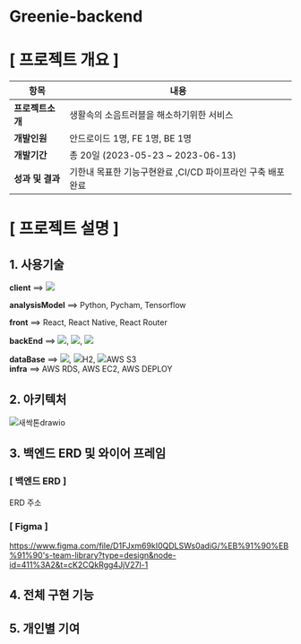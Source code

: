 # Greenie-backend

#  [ 프로젝트 개요 ]

| 항목      | 내용                              |
|---------|---------------------------------|
| **프로젝트소개**  | 생활속의 소음트러블을 해소하기위한 서비스          |
| **개발인원**    | 안드로이드 1명, FE 1명, BE 1명          |
| **개발기간**    | 총 20일 (2023-05-23 ~ 2023-06-13) |
| **성과 및 결과** | 기한내 목표한 기능구현완료 ,CI/CD 파이프라인 구축 배포완료 |

# [ 프로젝트 설명 ]

## 1. 사용기술

**client** ==> <img src="https://img.shields.io/badge/android-3DDC84?style=flat-square&logo=android&logoColor=white"/>   <br>

**analysisModel** ==> Python, Pycham, Tensorflow

**front** ==> React, React Native, React Router

**backEnd** ==> <img src="https://img.shields.io/badge/springboot-6DB33F?style=flat-square&logo=springboot&logoColor=white"/>, 
                <img src="https://img.shields.io/badge/gradle-02303A?style=flat-square&logo=gradle&logoColor=white"/>, 
                <img src="https://img.shields.io/badge/Java-007396?style=flat&logo=OpenJDK&logoColor=white"/>
                  <br>
                
**dataBase** ==>  <img src="https://img.shields.io/badge/mysql-4479A1?style=flat-square&logo=mysql&logoColor=white"/>, 
                  <img src="https://img.shields.io/badge/Java-007396?style=flat&logo=OpenJDK&logoColor=white"/>H2, 
                  <img src="https://img.shields.io/badge/AWSS3-569A31?style=flat&logo=AWSS3&logoColor=white"/>AWS S3
                   <br>
**infra** ==> AWS RDS, AWS EC2, AWS DEPLOY



## 2. 아키텍처

![새싹톤drawio](https://github.com/Greenie-crew/.github/assets/71303448/7c894022-9677-4202-8762-0fdc0b378e6a)

## 3. 백엔드 ERD 및 와이어 프레임

### [ 백엔드 ERD ]

ERD 주소

### [ Figma ] 
https://www.figma.com/file/D1FJxm69kI0QDLSWs0adiG/%EB%91%90%EB%91%90's-team-library?type=design&node-id=411%3A2&t=cK2CQkRgg4JjV27l-1

## 4. 전체 구현 기능



## 5. 개인별 기여


